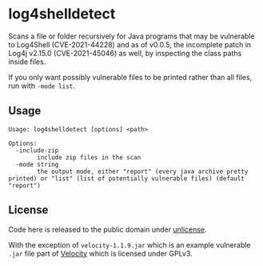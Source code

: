 # log4shelldetect

Scans a file or folder recursively for Java programs that may be vulnerable to Log4Shell (CVE-2021-44228) and as of v0.0.5, the incomplete patch in Log4j v2.15.0 (CVE-2021-45046) as well, by inspecting the class paths inside files.

If you only want possibly vulnerable files to be printed rather than all files, run with `-mode list`.

## Usage

```
Usage: log4shelldetect [options] <path>

Options:
  -include-zip
        include zip files in the scan
  -mode string
        the output mode, either "report" (every java archive pretty printed) or "list" (list of potentially vulnerable files) (default "report")
```

## License

Code here is released to the public domain under [unlicense](/LICENSE).

With the exception of `velocity-1.1.9.jar` which is an example vulnerable `.jar` file part of [Velocity](https://github.com/PaperMC/Velocity) which is licensed under GPLv3.
